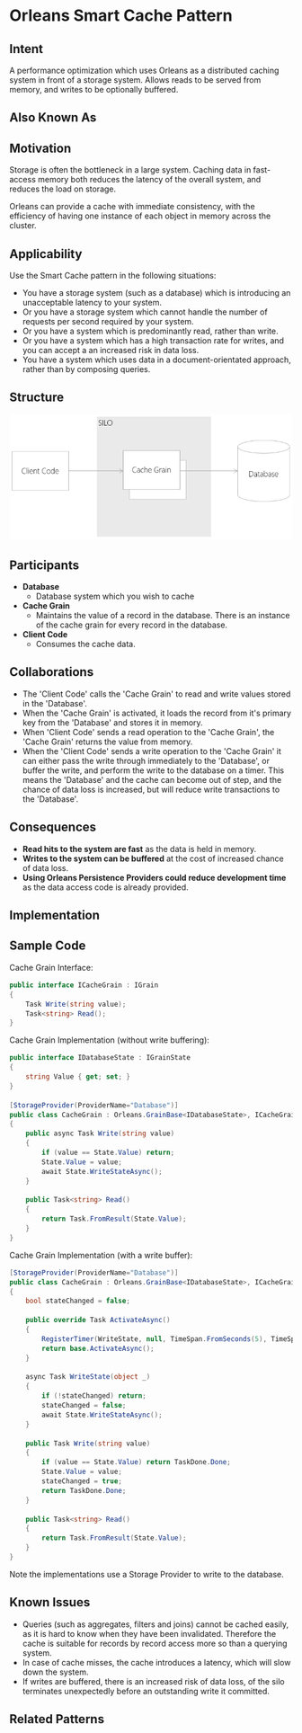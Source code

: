# Orleans Smart Cache Pattern

## Intent

A performance optimization which uses Orleans as a distributed caching system in front of a storage system. Allows reads to be served from memory, and writes to be optionally buffered.

## Also Known As

## Motivation

Storage is often the bottleneck in a large system. Caching data in fast-access memory both reduces the latency of the overall system, and reduces the load on storage.

Orleans can provide a cache with immediate consistency, with the efficiency of having one instance of each object in memory across the cluster.

## Applicability

Use the Smart Cache pattern in the following situations:

* You have a storage system (such as a database) which is introducing an unacceptable latency to your system.
* Or you have a storage system which cannot handle the number of requests per second required by your system.
* Or you have a system which is predominantly read, rather than write.
* Or you have a system which has a high transaction rate for writes, and you can accept a an increased risk in data loss.
* You have a system which uses data in a document-orientated approach, rather than by composing queries.

## Structure

![smart cache structure](images/smart-cache-structure.png)

## Participants

* __Database__
  * Database system which you wish to cache
* __Cache Grain__ 
  * Maintains the value of a record in the database. There is an instance of the cache grain for every record in the database.
* __Client Code__
  * Consumes the cache data.

## Collaborations

* The 'Client Code' calls the 'Cache Grain' to read and write values stored in the 'Database'.
* When the 'Cache Grain' is activated, it loads the record from it's primary key from the 'Database' and stores it in memory.
* When 'Client Code' sends a read operation to the 'Cache Grain', the 'Cache Grain' returns the value from memory.
* When the 'Client Code' sends a write operation to the 'Cache Grain' it can either pass the write through immediately to the 'Database', or buffer the write, and perform the write to the database on a timer. This means the 'Database' and the cache can become out of step, and the chance of data loss is increased, but will reduce write transactions to the 'Database'.

## Consequences

* __Read hits to the system are fast__ as the data is held in memory.
* __Writes to the system can be buffered__ at the cost of increased chance of data loss.
* __Using Orleans Persistence Providers could reduce development time__ as the data access code is already provided.

## Implementation

## Sample Code

Cache Grain Interface:

```cs
public interface ICacheGrain : IGrain
{
    Task Write(string value);
    Task<string> Read();
}
```
Cache Grain Implementation (without write buffering):

```cs
public interface IDatabaseState : IGrainState
{
    string Value { get; set; }
}

[StorageProvider(ProviderName="Database")]
public class CacheGrain : Orleans.GrainBase<IDatabaseState>, ICacheGrain
{
    public async Task Write(string value)
    {
        if (value == State.Value) return;
        State.Value = value;
        await State.WriteStateAsync();
    }

    public Task<string> Read()
    {
        return Task.FromResult(State.Value);
    }
}
```

Cache Grain Implementation (with a write buffer):

```cs
[StorageProvider(ProviderName="Database")]
public class CacheGrain : Orleans.GrainBase<IDatabaseState>, ICacheGrain
{
    bool stateChanged = false;

    public override Task ActivateAsync()
    {
        RegisterTimer(WriteState, null, TimeSpan.FromSeconds(5), TimeSpan.FromSeconds(5));
        return base.ActivateAsync();
    }

    async Task WriteState(object _)
    {
        if (!stateChanged) return;
        stateChanged = false; 
        await State.WriteStateAsync();
    }

    public Task Write(string value)
    {
        if (value == State.Value) return TaskDone.Done;
        State.Value = value;
        stateChanged = true;
        return TaskDone.Done;
    }

    public Task<string> Read()
    {
        return Task.FromResult(State.Value);
    }
}
```

Note the implementations use a Storage Provider to write to the database.


## Known Issues

* Queries (such as aggregates, filters and joins) cannot be cached easily, as it is hard to know when they have been invalidated. Therefore the cache is suitable for records by record access more so than a querying system.
* In case of cache misses, the cache introduces a latency, which will slow down the system.
* If writes are buffered, there is an increased risk of data loss, of the silo terminates unexpectedly before an outstanding write it committed.

## Related Patterns

